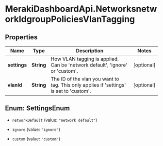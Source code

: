# MerakiDashboardApi.NetworksnetworkIdgroupPoliciesVlanTagging

## Properties
Name | Type | Description | Notes
------------ | ------------- | ------------- | -------------
**settings** | **String** | How VLAN tagging is applied. Can be 'network default', 'ignore' or 'custom'. | [optional] 
**vlanId** | **String** | The ID of the vlan you want to tag. This only applies if 'settings' is set to 'custom'. | [optional] 


<a name="SettingsEnum"></a>
## Enum: SettingsEnum


* `networkDefault` (value: `"network default"`)

* `ignore` (value: `"ignore"`)

* `custom` (value: `"custom"`)





